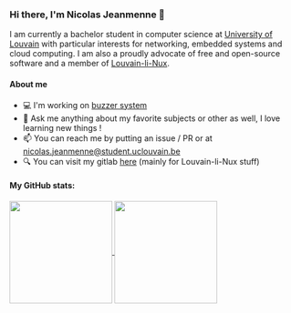 ### Hi there, I'm Nicolas Jeanmenne 👋

I am currently a bachelor student in computer science at [University of Louvain](https://github.com/uclouvain) with 
particular interests for networking, embedded systems and cloud computing. I am also a proudly advocate of free and 
open-source software and a member of [Louvain-li-Nux](https://louvainlinux.org).

#### About me

- 💻 I'm working on [buzzer system](https://github.com/nicojmn/buzzer)
- 💬 Ask me anything about my favorite subjects or other as well, I love learning new things !
- 📫 You can reach me by putting an issue / PR or at nicolas.jeanmenne@student.uclouvain.be
- 🔍 You can visit my gitlab [here](https://gitlab.com/nicojmn) (mainly for Louvain-li-Nux stuff)

#### My GitHub stats:

<a href="#">
<img align="center" height="180em" src="https://github-readme-stats.vercel.app/api?username=nicojmn&show_icons=true&include_all_commits=true&hide_border=true&&count_private=false" />
</a>
<a href="#">
<img align="center" height="180em" src="https://github-readme-stats.vercel.app/api/top-langs/?username=nicojmn&layout=compact&langs_count=6&hide=jupyter%20notebook,tex,makefile">
</a>
